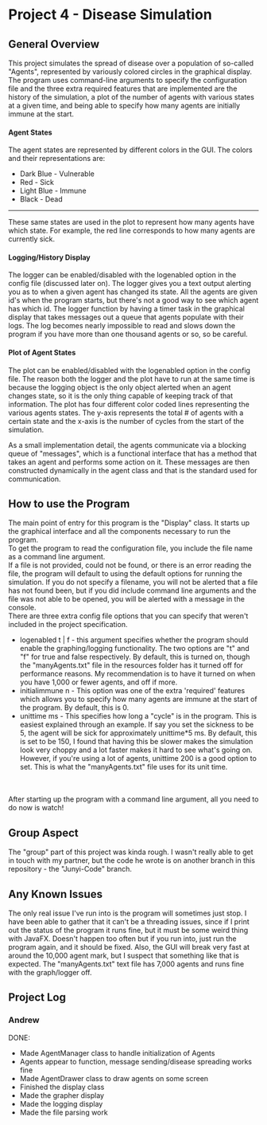 # Project 4 - Disease Simulation
## General Overview
This project simulates the spread of disease over a population of so-called "Agents", represented by 
variously colored circles in the graphical display. The program uses command-line arguments to specify the 
configuration file and the three extra required features that are implemented are the history of the simulation,
a plot of the number of agents with various states at a given time, and being able to specify how many 
agents are initially immune at the start. 
<br> 
#### Agent States 
The agent states are represented by different colors in the GUI. The colors and their representations are:
  - Dark Blue - Vulnerable 
  - Red - Sick 
  - Light Blue - Immune 
  - Black - Dead 
---
These same states are used in the plot to represent how many agents have which state. For example, the red
line corresponds to how many agents are currently sick. 
#### Logging/History Display 
The logger can be enabled/disabled with the logenabled option in the config file (discussed later on). 
The logger gives you a text output alerting you as to when a given agent has changed its state. All the agents
are given id's when the program starts, but there's not a good way to see which agent has which id. The logger
function by having a timer task in the graphical display that takes messages out a queue that agents populate
with their logs. The log becomes nearly impossible to read and slows down the program if you have more 
than one thousand agents or so, so be careful. 
#### Plot of Agent States
The plot can be enabled/disabled with the logenabled option in the config file. The reason both the 
logger and the plot have to run at the same time is because the logging object is the only object 
alerted when an agent changes state, so it is the only thing capable of keeping track of that information.
The plot has four different color coded lines representing the various agents states. The y-axis represents
the total # of agents with a certain state and the x-axis is the number of cycles from the start of the 
simulation. 
<br>

As a small implementation detail, the agents communicate via a blocking queue of "messages", which is a functional 
interface that has a method that takes an agent and performs some action on it. These messages are then 
constructed dynamically in the agent class and that is the standard used for communication. 

## How to use the Program 
The main point of entry for this program is the "Display" class. It starts up the graphical interface 
and all the components necessary to run the program. <br>
To get the program to read the configuration file, you include the file name as a command line argument. <br> 
If a file is not provided, could not be found, or there is an error reading the file, the program will 
default to using the default options for running the simulation. If you do not specify a filename, you will 
not be alerted that a file has not found been, but if you did include command line arguments and the file 
was not able to be opened, you will be alerted with a message in the console. <br> 
There are three extra config file options that you can specify that weren't included in the project specification. <br> 
- logenabled t | f - this argument specifies whether the program should enable the graphing/logging functionality.
The two options are "t" and "f" for true and false respectively. By default, this is turned on, though 
the "manyAgents.txt" file in the resources folder has it turned off for performance reasons. 
My recommendation is to have it turned on when you have 1,000 or fewer agents, and off if more. 
- initialimmune n - This option was one of the extra 'required' features which allows you to specify how 
many agents are immune at the start of the program. By default, this is 0. 
- unittime ms - This specifies how long a "cycle" is in the program. This is easiest explained through an example.
If say you set the sickness to be 5, the agent will be sick for approximately unittime*5 ms. 
By default, this is set to be 150, I found that having this be slower makes the simulation look very choppy 
and a lot faster makes it hard to see what's going on. However, if you're using a lot of agents, unittime 200 
is a good option to set. This is what the "manyAgents.txt" file uses for its unit time. 
<br>
<br>
After starting up the program with a command line argument, all you need to do now is watch! 

## Group Aspect 
The "group" part of this project was kinda rough. I wasn't really able to get in touch with my partner, but the 
code he wrote is on another branch in this repository - the "Junyi-Code" branch. 

## Any Known Issues
The only real issue I've run into is the program will sometimes just stop. I have been able to gather 
that it can't be a threading issues, since if I print out the status of the program it runs fine, but it must
be some weird thing with JavaFX. Doesn't happen too often but if you run into, just run the program again,
and it should be fixed. Also, the GUI will break very fast at around the 10,000 agent mark, but I suspect
that something like that is expected. The "manyAgents.txt" text file has 7,000 agents and runs fine with 
the graph/logger off. 
## Project Log 

### Andrew 
DONE:

- Made AgentManager class to handle initialization of Agents
- Agents appear to function, message sending/disease spreading works fine
- Made AgentDrawer class to draw agents on some screen
- Finished the display class 
- Made the grapher display
- Made the logging display
- Made the file parsing work



